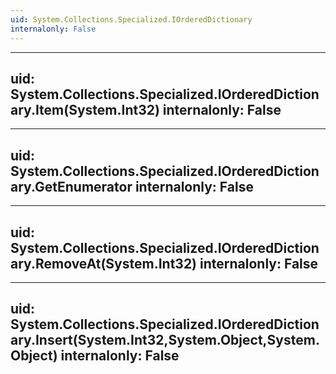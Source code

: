 ```yaml
---
uid: System.Collections.Specialized.IOrderedDictionary
internalonly: False
---
```


---
uid: System.Collections.Specialized.IOrderedDictionary.Item(System.Int32)
internalonly: False
---

---
uid: System.Collections.Specialized.IOrderedDictionary.GetEnumerator
internalonly: False
---

---
uid: System.Collections.Specialized.IOrderedDictionary.RemoveAt(System.Int32)
internalonly: False
---

---
uid: System.Collections.Specialized.IOrderedDictionary.Insert(System.Int32,System.Object,System.Object)
internalonly: False
---
